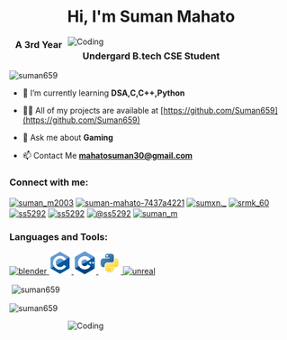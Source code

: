 <h1 align="center">Hi, I'm Suman Mahato</h1>
<img align="right" alt="Coding" width="400" src="https://media0.giphy.com/media/v1.Y2lkPTc5MGI3NjExazhld2syaW5sNmpwa2lvcHBiMHVweTdxNDA2bWgzYngyNXM5dDUwMyZlcD12MV9pbnRlcm5hbF9naWZfYnlfaWQmY3Q9Zw/ttknk7M3d3UBEeZsii/giphy.gif">

<h3 align="center">A 3rd Year Undergard B.tech CSE Student</h3>

<p align="left"> <img src="https://komarev.com/ghpvc/?username=suman659&label=Profile%20views&color=0e75b6&style=flat" alt="suman659" /> </p>

- 🌱 I’m currently learning **DSA,C,C++,Python**

- 👨‍💻 All of my projects are available at [https://github.com/Suman659](https://github.com/Suman659)

- 💬 Ask me about **Gaming**

- 📫 Contact Me **mahatosuman30@gmail.com**

<h3 align="left">Connect with me:</h3>
<p align="left">
<a href="https://twitter.com/suman_m2003" target="blank"><img align="center" src="https://raw.githubusercontent.com/rahuldkjain/github-profile-readme-generator/master/src/images/icons/Social/twitter.svg" alt="suman_m2003" height="30" width="40" /></a>
<a href="https://linkedin.com/in/suman-mahato-7437a4221" target="blank"><img align="center" src="https://raw.githubusercontent.com/rahuldkjain/github-profile-readme-generator/master/src/images/icons/Social/linked-in-alt.svg" alt="suman-mahato-7437a4221" height="30" width="40" /></a>
<a href="https://instagram.com/sumxn._" target="blank"><img align="center" src="https://raw.githubusercontent.com/rahuldkjain/github-profile-readme-generator/master/src/images/icons/Social/instagram.svg" alt="sumxn._" height="30" width="40" /></a>
<a href="https://www.codechef.com/users/srmk_60" target="blank"><img align="center" src="https://cdn.jsdelivr.net/npm/simple-icons@3.1.0/icons/codechef.svg" alt="srmk_60" height="30" width="40" /></a>
<a href="https://www.hackerrank.com/ss5292" target="blank"><img align="center" src="https://raw.githubusercontent.com/rahuldkjain/github-profile-readme-generator/master/src/images/icons/Social/hackerrank.svg" alt="ss5292" height="30" width="40" /></a>
<a href="https://www.leetcode.com/ss5292" target="blank"><img align="center" src="https://raw.githubusercontent.com/rahuldkjain/github-profile-readme-generator/master/src/images/icons/Social/leet-code.svg" alt="ss5292" height="30" width="40" /></a>
<a href="https://www.hackerearth.com/@ss5292" target="blank"><img align="center" src="https://raw.githubusercontent.com/rahuldkjain/github-profile-readme-generator/master/src/images/icons/Social/hackerearth.svg" alt="@ss5292" height="30" width="40" /></a>
<a href="https://discord.gg/suman_m" target="blank"><img align="center" src="https://raw.githubusercontent.com/rahuldkjain/github-profile-readme-generator/master/src/images/icons/Social/discord.svg" alt="suman_m" height="30" width="40" /></a>
</p>

<h3 align="left">Languages and Tools:</h3>
<p align="left"> <a href="https://www.blender.org/" target="_blank" rel="noreferrer"> <img src="https://download.blender.org/branding/community/blender_community_badge_white.svg" alt="blender" width="40" height="40"/> </a> <a href="https://www.cprogramming.com/" target="_blank" rel="noreferrer"> <img src="https://raw.githubusercontent.com/devicons/devicon/master/icons/c/c-original.svg" alt="c" width="40" height="40"/> </a> <a href="https://www.w3schools.com/cpp/" target="_blank" rel="noreferrer"> <img src="https://raw.githubusercontent.com/devicons/devicon/master/icons/cplusplus/cplusplus-original.svg" alt="cplusplus" width="40" height="40"/> </a> <a href="https://www.python.org" target="_blank" rel="noreferrer"> <img src="https://raw.githubusercontent.com/devicons/devicon/master/icons/python/python-original.svg" alt="python" width="40" height="40"/> </a> <a href="https://unrealengine.com/" target="_blank" rel="noreferrer"> <img src="https://raw.githubusercontent.com/kenangundogan/fontisto/036b7eca71aab1bef8e6a0518f7329f13ed62f6b/icons/svg/brand/unreal-engine.svg" alt="unreal" width="40" height="40"/> </a> </p>

<p>&nbsp;<img align="center" src="https://github-readme-stats.vercel.app/api?username=suman659&show_icons=true&locale=en" alt="suman659" /></p>

<p><img align="center" src="https://github-readme-streak-stats.herokuapp.com/?user=suman659&" alt="suman659" /></p>

<img align="right" alt="Coding" width="400" src="https://media.giphy.com/media/03ZduhRk2Gj86ksym2/giphy.gif?cid=ecf05e47ll4jn7zym64fv3ys7rzfhvsfxgi88mu9m0anztr5&ep=v1_gifs_search&rid=giphy.gif&ct=g">
